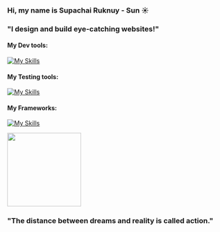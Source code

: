 ### Hi, my name is Supachai Ruknuy - Sun ☀️
### "I design and build eye-catching websites!"


####  My Dev tools:
[![My Skills](https://skillicons.dev/icons?i=figma,react,redux,nodejs,ts,js,css,bootstrap,tailwind,mongodb,mysql,firebase&perline=6 )](https://skillicons.dev)

####  My Testing tools:
[![My Skills](https://skillicons.dev/icons?i=cypress,jest )](https://skillicons.dev)

####  My Frameworks:
[![My Skills](https://skillicons.dev/icons?i=nextjs,remix,vite )](https://skillicons.dev)



<!--
**supachai2538/supachai2538** is a ✨ _special_ ✨ repository because its `README.md` (this file) appears on your GitHub profile.

Here are some ideas to get you started:

- 🔭 I’m currently working on ...
- 🌱 I’m currently learning ...
- 👯 I’m looking to collaborate on ...
- 🤔 I’m looking for help with ...
- 💬 Ask me about ...
- 📫 How to reach me: ...
- 😄 Pronouns: ...
- ⚡ Fun fact: ...
-->

<a href="https://github.com/anuraghazra/github-readme-stats">
  <img height=170 align="center" src="https://github-readme-stats.vercel.app/api?username=thesun7385&theme=transparent" />
</a>

### "The distance between dreams and reality is called action."
<!-- <a href="https://github.com/anuraghazra/convoychat">
  <img height=170 align="center" src="https://github-readme-stats.vercel.app/api/top-langs?username=thesun7385&layout=compact&langs_count=8&card_width=320&theme=transparent" />
</a>
 -->






